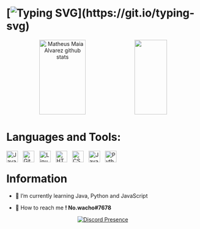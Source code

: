 # [![Typing SVG](https://readme-typing-svg.herokuapp.com/?color=ffffff&size=35&center=true&vCenter=true&width=1000&lines=Hello,+my+name+is+No.wacho;I'm+18+years+old.;)](https://git.io/typing-svg)

<div align="center">  
  <img width="49%" height="195px" src="https://github-readme-stats.vercel.app/api?username=Nowacho&show_icons=true&count_private=true&hide_border=true&title_color=00bfbf&icon_color=00bfbf&text_color=c9d1d9&bg_color=0d1117" alt="Matheus Maia Alvarez github stats" /> 
  <img width="41%" height="195px" src="https://github-readme-stats.vercel.app/api/top-langs/?username=Nowacho&layout=compact&hide_border=true&title_color=00bfbf&text_color=00bfbf&bg_color=0d1117" />
</div>

# Languages and Tools:
<img align="left" alt="Java" width="30px" style="padding-right:10px;" src="https://cdn.jsdelivr.net/gh/devicons/devicon/icons/java/java-original.svg"/>
<img align="left" alt="Git" width="30px" style="padding-right:10px;" src="https://cdn.jsdelivr.net/gh/devicons/devicon/icons/git/git-original.svg" />
<img align="left" alt="Linux" width="30px" style="padding-right:10px;" src="https://cdn.jsdelivr.net/gh/devicons/devicon/icons/linux/linux-original.svg" />
<img align="left" alt="HTML" width="30px" style="padding-right:10px;" src="https://cdn.jsdelivr.net/gh/devicons/devicon/icons/html5/html5-plain.svg" />
<img align="left" alt="CSS" width="30px" style="padding-right:10px;" src="https://cdn.jsdelivr.net/gh/devicons/devicon/icons/css3/css3-plain.svg" />
<img align="left" alt="JavaScript" width="30px" style="padding-right:10px;" src="https://cdn.jsdelivr.net/gh/devicons/devicon/icons/javascript/javascript-plain.svg" />
<img align="left" alt="Python" width="30px" style="padding-right:10px;" src="https://cdn.jsdelivr.net/gh/devicons/devicon/icons/python/python-plain.svg" />
<br />

#
# Information

- 🌙 I’m currently learning Java, Python and JavaScript

- 🧭 How to reach me **! No.wacho#7678**

<p align="center">
    <a href="https://discord.com/users/1079614475717586945" target="_blank" rel="nofollow">
        <img src="https://lanyard-profile-readme.vercel.app/api/1079614475717586945?&animated=true&borderRadius=30px&idleMessage=Nothing..." alt="Discord Presence" align="center">
    </a>
</p>
